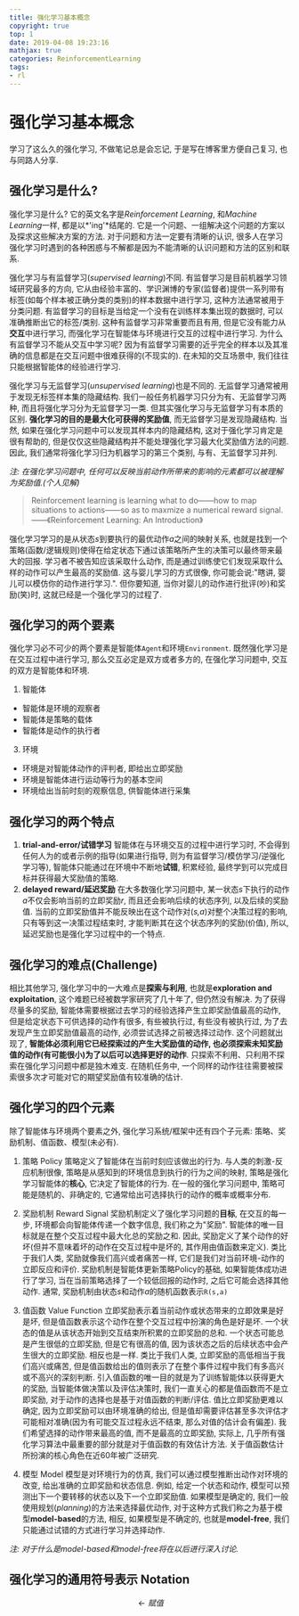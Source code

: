 ```yaml
---
title: 强化学习基本概念
copyright: true
top: 1
date: 2019-04-08 19:23:16
mathjax: true
categories: ReinforcementLearning
tags:
- rl
---
```


# 强化学习基本概念

学习了这么久的强化学习, 不做笔记总是会忘记, 于是写在博客里方便自己复习, 也与同路人分享.

## 强化学习是什么?

强化学习是什么? 它的英文名字是*Reinforcement Learning*, 和*Machine Learning*一样, 都是以*'ing'*结尾的. 它是一个问题、一组解决这个问题的方案以及探求这些解决方案的方法. 对于问题和方法一定要有清晰的认识, 很多人在学习强化学习时遇到的各种困惑与不解都是因为不能清晰的认识问题和方法的区别和联系.

强化学习与有监督学习(*supervised learning*)不同. 有监督学习是目前机器学习领域研究最多的方向, 它从由经验丰富的、学识渊博的专家(监督者)提供一系列带有标签(如每个样本被正确分类的类别)的样本数据中进行学习, 这种方法通常被用于分类问题. 有监督学习的目标是当给定一个没有在训练样本集出现的数据时, 可以准确推断出它的标签/类别. 这种有监督学习非常重要而且有用, 但是它没有能力从**交互**中进行学习, 而强化学习在智能体与环境进行交互的过程中进行学习. 为什么有监督学习不能从交互中学习呢? 因为有监督学习需要的近乎完全的样本以及其准确的信息都是在交互问题中很难获得的(不现实的). 在未知的交互场景中, 我们往往只能根据智能体的经验进行学习.

强化学习与无监督学习(*unsupervised learning*)也是不同的. 无监督学习通常被用于发现无标签样本集的隐藏结构. 我们一般任务机器学习只分为有、无监督学习两种, 而且将强化学习分为无监督学习一类. 但其实强化学习与无监督学习有本质的区别. **强化学习的目的是最大化可获得的奖励值**, 而无监督学习是发现隐藏结构. 当然, 如果在强化学习问题中可以发现其样本内的隐藏结构, 这对于强化学习肯定是很有帮助的, 但是仅仅这些隐藏结构并不能处理强化学习最大化奖励值方法的问题. 因此, 我们通常将强化学习归为机器学习的第三个类别, 与有、无监督学习并列.

*注: 在强化学习问题中, 任何可以反映当前动作所带来的影响的元素都可以被理解为奖励值.(个人见解)*

> Reinforcement learning is learning what to do——how to map situations to actions——so as to maxmize a numerical reward signal.	——《Reinforcement Learning: An Introduction》

强化学习学习的是从状态*s*到要执行的最优动作*a*之间的映射关系, 也就是找到一个策略(函数/逻辑规则)使得在给定状态下通过该策略所产生的决策可以最终带来最大的回报. 学习者不被告知应该采取什么动作, 而是通过训练使它们发现采取什么样的动作可以产生最高的奖励值. 这与婴儿学习的方式很像, 你可能会说:"瞎讲, 婴儿可以模仿你的动作进行学习.". 但你要知道, 当你对婴儿的动作进行批评(吵)和奖励(笑)时, 这就已经是一个强化学习的过程了.

## 强化学习的两个要素

强化学习必不可少的两个要素是智能体`Agent`和环境`Environment`.
既然强化学习是在交互过程中进行学习, 那么交互必定是双方或者多方的, 在强化学习问题中, 交互的双方是智能体和环境.

1. 智能体
- 智能体是环境的观察者
- 智能体是策略的载体
- 智能体是动作的执行者
3. 环境
- 环境是对智能体动作的评判者, 即给出立即奖励
- 环境是智能体进行运动等行为的基本空间
- 环境给出当前时刻的观察信息, 供智能体进行采集

## 强化学习的两个特点

1. **trial-and-error/试错学习**
智能体在与环境交互的过程中进行学习时, 不会得到任何人为的或者示例的指导(如果进行指导, 则为有监督学习/模仿学习/逆强化学习等), 智能体只能通过在环境中不断地**试错**, 积累经验, 最终学到可以完成目标并获得最大奖励值的策略.
2. **delayed reward/延迟奖励**
在大多数强化学习问题中, 某一状态*s*下执行的动作*a*不仅会影响当前的立即奖励*r*, 而且还会影响后续的状态序列, 以及后续的奖励值. 当前的立即奖励值并不能反映出在这个动作对(*s,a*)对整个决策过程的影响, 只有等到这一决策过程结束时, 才能判断其在这个状态序列的奖励(价值), 所以, 延迟奖励也是强化学习过程中的一个特点.

## 强化学习的难点(Challenge)

相比其他学习, 强化学习中的一大难点是**探索与利用**, 也就是**exploration and exploitation**, 这个难题已经被数学家研究了几十年了, 但仍然没有解决. 为了获得尽量多的奖励, 智能体需要根据过去学习的经验选择产生立即奖励值最高的动作, 但是给定状态下可供选择的动作有很多, 有些被执行过, 有些没有被执行过, 为了去发现产生立即奖励值最高的动作, 必须尝试选择之前被选择过动作. 这个问题就出现了, **智能体必须利用它已经探索过的产生大奖励值的动作, 也必须探索未知奖励值的动作(有可能很小)为了以后可以选择更好的动作**. 只探索不利用、只利用不探索在强化学习问题中都是独木难支. 在随机任务中, 一个同样的动作往往需要被探索很多次才可能对它的期望奖励值有较准确的估计. 

## 强化学习的四个元素

除了智能体与环境两个要素之外, 强化学习系统/框架中还有四个子元素: 策略、奖励机制、值函数、模型(未必有).

1. 策略 Policy
策略定义了智能体在当前时刻应该做出的行为. 与人类的刺激-反应机制很像, 策略是从感知到的环境信息到执行的行为之间的映射, 策略是强化学习智能体的**核心**, 它决定了智能体的行为. 在一般的强化学习问题中, 策略可能是随机的、非确定的, 它通常给出可选择执行的动作的概率或概率分布.

2. 奖励机制 Reward Signal
奖励机制定义了强化学习问题的**目标**, 在交互的每一步, 环境都会向智能体传递一个数字信息, 我们称之为"奖励". 智能体的唯一目标就是在整个交互过程中最大化总的奖励之和. 因此, 奖励定义了某个动作的好坏(但并不意味着坏的动作在交互过程中是坏的, 其作用由值函数来定义). 类比于我们人类, 奖励就像我们高兴或者痛苦一样, 它们是我们对当前环境-动作的立即反应和评价. 
奖励机制是智能体更新策略Policy的基础, 如果智能体成功进行了学习, 当在当前策略选择了一个较低回报的动作时, 之后它可能会选择其他动作. 
通常, 奖励机制由状态*s*和动作*a*的随机函数表示`R(s,a)`

3. 值函数 Value Function
立即奖励表示着当前动作或状态带来的立即效果是好是坏, 但是值函数表示这个动作在整个交互过程中扮演的角色是好是坏. 一个状态的值是从该状态开始到交互结束所积累的立即奖励的总和.
一个状态可能总是产生很低的立即奖励, 但是它有很高的值, 因为该状态之后的后续状态中会产生很大的立即奖励. 相反也是一样. 类比于我们人类, 立即奖励的高低相当于我们高兴或痛苦, 但是值函数给出的值则表示了在整个事件过程中我们有多高兴或不高兴的深刻判断. 
引入值函数的唯一目的就是为了训练智能体以获得更大的奖励, 当智能体做决策以及评估决策时, 我们一直关心的都是值函数而不是立即奖励, 对于动作的选择也是基于对值函数的判断/评估. 值比立即奖励更难以确定, 因为立即奖励可以由环境准确的给出, 但是值却需要评估甚至多次评估才可能相对准确(因为有可能交互过程永远不结束, 那么对值的估计会有偏差). 我们希望选择的动作带来最高的值, 而不是最高的立即奖励, 实际上, 几乎所有强化学习算法中最重要的部分就是对于值函数的有效估计方法. 关于值函数估计所扮演的核心角色在近60年被广泛研究. 

4. 模型 Model
模型是对环境行为的仿真, 我们可以通过模型推断出动作对环境的改变, 给出准确的立即奖励和状态信息. 例如, 给定一个状态和动作, 模型可以预测出下一个要转移的状态以及下一个立即奖励值. 如果模型是确定的, 我们一般使用规划(*planning*)的方法来选择最优动作, 对于这种方式我们称之为基于模型**model-based**的方法, 相反, 如果模型是不确定的, 也就是**model-free**, 我们只能通过试错的方式进行学习并选择动作. 

*注: 对于什么是model-based和model-free将在以后进行深入讨论.*

## 强化学习的通用符号表示 Notation

$$
←	赋值
$$
